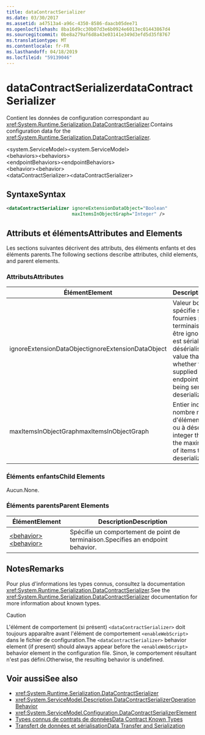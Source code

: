 ```yaml
---
title: dataContractSerializer
ms.date: 03/30/2017
ms.assetid: a47513a4-a96c-4350-8586-daacb05dee71
ms.openlocfilehash: 8ba16d9cc30b07d3e6b0924e6013ec01443867d4
ms.sourcegitcommit: 0be8a279af6d8a43e03141e349d3efd5d35f8767
ms.translationtype: MT
ms.contentlocale: fr-FR
ms.lasthandoff: 04/18/2019
ms.locfileid: "59139046"
---
```

# <a name="datacontractserializer"></a><span data-ttu-id="73ee8-102">dataContractSerializer</span><span class="sxs-lookup"><span data-stu-id="73ee8-102">dataContractSerializer</span></span>
<span data-ttu-id="73ee8-103">Contient les données de configuration correspondant au <xref:System.Runtime.Serialization.DataContractSerializer>.</span><span class="sxs-lookup"><span data-stu-id="73ee8-103">Contains configuration data for the <xref:System.Runtime.Serialization.DataContractSerializer>.</span></span>  
  
 <span data-ttu-id="73ee8-104">\<system.ServiceModel></span><span class="sxs-lookup"><span data-stu-id="73ee8-104">\<system.ServiceModel></span></span>  
<span data-ttu-id="73ee8-105">\<behaviors></span><span class="sxs-lookup"><span data-stu-id="73ee8-105">\<behaviors></span></span>  
<span data-ttu-id="73ee8-106">\<endpointBehaviors></span><span class="sxs-lookup"><span data-stu-id="73ee8-106">\<endpointBehaviors></span></span>  
<span data-ttu-id="73ee8-107">\<behavior></span><span class="sxs-lookup"><span data-stu-id="73ee8-107">\<behavior></span></span>  
<span data-ttu-id="73ee8-108">\<dataContractSerializer></span><span class="sxs-lookup"><span data-stu-id="73ee8-108">\<dataContractSerializer></span></span>  
  
## <a name="syntax"></a><span data-ttu-id="73ee8-109">Syntaxe</span><span class="sxs-lookup"><span data-stu-id="73ee8-109">Syntax</span></span>  
  
```xml  
<dataContractSerializer ignoreExtensionDataObject="Boolean"
                        maxItemsInObjectGraph="Integer" />
```  
  
## <a name="attributes-and-elements"></a><span data-ttu-id="73ee8-110">Attributs et éléments</span><span class="sxs-lookup"><span data-stu-id="73ee8-110">Attributes and Elements</span></span>  
 <span data-ttu-id="73ee8-111">Les sections suivantes décrivent des attributs, des éléments enfants et des éléments parents.</span><span class="sxs-lookup"><span data-stu-id="73ee8-111">The following sections describe attributes, child elements, and parent elements.</span></span>  
  
### <a name="attributes"></a><span data-ttu-id="73ee8-112">Attributs</span><span class="sxs-lookup"><span data-stu-id="73ee8-112">Attributes</span></span>  
  
|<span data-ttu-id="73ee8-113">Élément</span><span class="sxs-lookup"><span data-stu-id="73ee8-113">Element</span></span>|<span data-ttu-id="73ee8-114">Description</span><span class="sxs-lookup"><span data-stu-id="73ee8-114">Description</span></span>|  
|-------------|-----------------|  
|<span data-ttu-id="73ee8-115">ignoreExtensionDataObject</span><span class="sxs-lookup"><span data-stu-id="73ee8-115">ignoreExtensionDataObject</span></span>|<span data-ttu-id="73ee8-116">Valeur booléenne qui spécifie si les données fournies par le point de terminaison doivent être ignorées lorsqu'il est sérialisé ou désérialisé.</span><span class="sxs-lookup"><span data-stu-id="73ee8-116">A Boolean value that specifies whether to ignore data supplied by the endpoint, when it is being serialized or deserialized.</span></span>|  
|<span data-ttu-id="73ee8-117">maxItemsInObjectGraph</span><span class="sxs-lookup"><span data-stu-id="73ee8-117">maxItemsInObjectGraph</span></span>|<span data-ttu-id="73ee8-118">Entier indiquant le nombre maximal d'éléments à sérialiser ou à désérialiser.</span><span class="sxs-lookup"><span data-stu-id="73ee8-118">An integer that specifies the maximum number of items to serialize or deserialize.</span></span>|  
  
### <a name="child-elements"></a><span data-ttu-id="73ee8-119">Éléments enfants</span><span class="sxs-lookup"><span data-stu-id="73ee8-119">Child Elements</span></span>  
 <span data-ttu-id="73ee8-120">Aucun.</span><span class="sxs-lookup"><span data-stu-id="73ee8-120">None.</span></span>  
  
### <a name="parent-elements"></a><span data-ttu-id="73ee8-121">Éléments parents</span><span class="sxs-lookup"><span data-stu-id="73ee8-121">Parent Elements</span></span>  
  
|<span data-ttu-id="73ee8-122">Élément</span><span class="sxs-lookup"><span data-stu-id="73ee8-122">Element</span></span>|<span data-ttu-id="73ee8-123">Description</span><span class="sxs-lookup"><span data-stu-id="73ee8-123">Description</span></span>|  
|-------------|-----------------|  
|[<span data-ttu-id="73ee8-124">\<behavior></span><span class="sxs-lookup"><span data-stu-id="73ee8-124">\<behavior></span></span>](../../../../../docs/framework/configure-apps/file-schema/wcf/behavior-of-endpointbehaviors.md)|<span data-ttu-id="73ee8-125">Spécifie un comportement de point de terminaison.</span><span class="sxs-lookup"><span data-stu-id="73ee8-125">Specifies an endpoint behavior.</span></span>|  
  
## <a name="remarks"></a><span data-ttu-id="73ee8-126">Notes</span><span class="sxs-lookup"><span data-stu-id="73ee8-126">Remarks</span></span>  
 <span data-ttu-id="73ee8-127">Pour plus d'informations les types connus, consultez la documentation <xref:System.Runtime.Serialization.DataContractSerializer>.</span><span class="sxs-lookup"><span data-stu-id="73ee8-127">See the <xref:System.Runtime.Serialization.DataContractSerializer> documentation for more information about known types.</span></span>  
  
> [!CAUTION]
>  <span data-ttu-id="73ee8-128">L'élément de comportement (si présent) `<dataContractSerializer>` doit toujours apparaître avant l'élément de comportement `<enableWebScript>` dans le fichier de configuration.</span><span class="sxs-lookup"><span data-stu-id="73ee8-128">The `<dataContractSerializer>` behavior element (if present) should always appear before the `<enableWebScript>` behavior element in the configuration file.</span></span> <span data-ttu-id="73ee8-129">Sinon, le comportement résultant n'est pas défini.</span><span class="sxs-lookup"><span data-stu-id="73ee8-129">Otherwise, the resulting behavior is undefined.</span></span>  
  
## <a name="see-also"></a><span data-ttu-id="73ee8-130">Voir aussi</span><span class="sxs-lookup"><span data-stu-id="73ee8-130">See also</span></span>

- <xref:System.Runtime.Serialization.DataContractSerializer>
- <xref:System.ServiceModel.Description.DataContractSerializerOperationBehavior>
- <xref:System.ServiceModel.Configuration.DataContractSerializerElement>
- [<span data-ttu-id="73ee8-131">Types connus de contrats de données</span><span class="sxs-lookup"><span data-stu-id="73ee8-131">Data Contract Known Types</span></span>](../../../../../docs/framework/wcf/feature-details/data-contract-known-types.md)
- [<span data-ttu-id="73ee8-132">Transfert de données et sérialisation</span><span class="sxs-lookup"><span data-stu-id="73ee8-132">Data Transfer and Serialization</span></span>](../../../../../docs/framework/wcf/feature-details/data-transfer-and-serialization.md)
